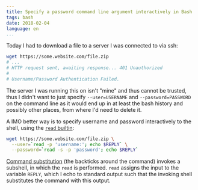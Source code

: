 ```yaml
---
title: Specify a password command line argument interactively in Bash
tags: bash
date: 2018-02-04
language: en
...
```


Today I had to download a file to a server I was connected to via ssh:

```bash
wget https://some.website.com/file.zip
# ...
# HTTP request sent, awaiting response... 401 Unauthorized
# 
# Username/Password Authentication Failed.
```

The server I was running this on isn't "mine" and thus cannot be
trusted, thus I didn't want to just specify `--user=USERNAME` and
`--password=PASSWORD` on the command line as it would end up in at
least the bash history and possibly other places, from where I'd need
to delete it.

A IMO better way is to specify username and password interactively to
the shell, using the [`read`
builtin](https://www.gnu.org/software/bash/manual/bash.html#index-read):

```bash
wget https://some.website.com/file.zip \
  --user=`read -p 'username:'; echo $REPLY` \
  --password=`read -s -p 'password'; echo $REPLY`
```

[Command substitution](http://tldp.org/LDP/abs/html/commandsub.html)
(the backticks around the command) invokes a subshell, in which the
`read` is performed.  `read` assigns the input to the variable
`REPLY`, which I echo to standard output such that the invoking shell
substitutes the command with this output.
